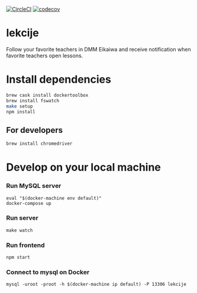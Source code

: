 [![CircleCI](https://circleci.com/gh/oinume/lekcije/tree/master.svg?style=svg)](https://circleci.com/gh/oinume/lekcije/tree/master)
[![codecov](https://codecov.io/gh/oinume/lekcije/branch/master/graph/badge.svg)](https://codecov.io/gh/oinume/lekcije)

# lekcije
Follow your favorite teachers in DMM Eikaiwa and receive notification when favorite teachers open lessons.

# Install dependencies

```bash
brew cask install dockertoolbox
brew install fswatch
make setup
npm install
```

## For developers
```bash
brew install chromedriver
```

# Develop on your local machine

### Run MySQL server

```
eval "$(docker-machine env default)"
docker-compose up
```

### Run server
```
make watch
```

### Run frontend
```
npm start
```

### Connect to mysql on Docker

```
mysql -uroot -proot -h $(docker-machine ip default) -P 13306 lekcije
```
